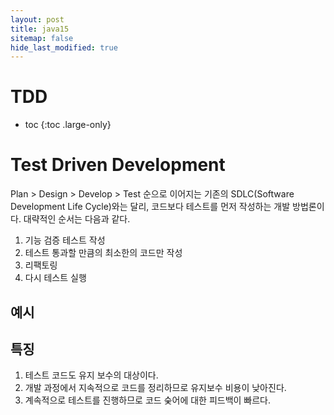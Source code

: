 ```yaml
---
layout: post
title: java15
sitemap: false
hide_last_modified: true
---
```

# TDD

* toc
{:toc .large-only}

# Test Driven Development

Plan > Design > Develop > Test 순으로 이어지는 기존의 SDLC(Software Development Life Cycle)와는 달리,
코드보다 테스트를 먼저 작성하는 개발 방법론이다.
대략적인 순서는 다음과 같다.

1. 기능 검증 테스트 작성
2. 테스트 통과할 만큼의 최소한의 코드만 작성
3. 리팩토링
4. 다시 테스트 실행

## 예시


## 특징

1. 테스트 코드도 유지 보수의 대상이다.
2. 개발 과정에서 지속적으로 코드를 정리하므로 유지보수 비용이 낮아진다.
3. 계속적으로 테스트를 진행하므로 코드 숮어에 대한 피드백이 빠르다.